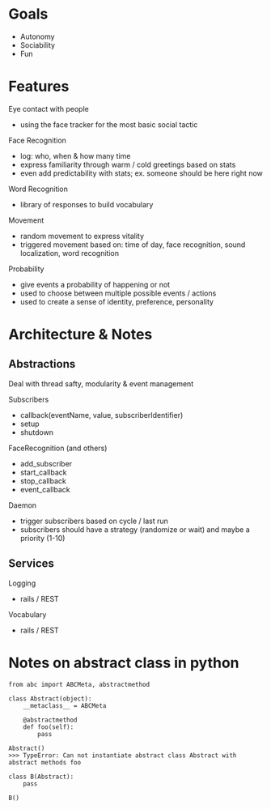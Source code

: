 # Goals

* Autonomy
* Sociability
* Fun

# Features

Eye contact with people

 * using the face tracker for the most basic social tactic

Face Recognition
 * log: who, when & how many time
 * express familiarity through warm / cold greetings based on stats
 * even add predictability with stats; ex. someone should be here right now

Word Recognition
 * library of responses to build vocabulary

Movement
 * random movement to express vitality
 * triggered movement based on: time of day, face recognition, sound localization, word recognition

Probability
 * give events a probability of happening or not
 * used to choose between multiple possible events / actions
 * used to create a sense of identity, preference, personality

# Architecture & Notes

## Abstractions

Deal with thread safty, modularity & event management

Subscribers
 * callback(eventName, value, subscriberIdentifier)
 * setup
 * shutdown

FaceRecognition (and others)
 * add_subscriber
 * start_callback
 * stop_callback
 * event_callback

Daemon
 * trigger subscribers based on cycle / last run
 * subscribers should have a strategy (randomize or wait) and maybe a priority (1-10)

## Services

Logging
 * rails / REST

Vocabulary
 * rails / REST



# Notes on abstract class in python

```
from abc import ABCMeta, abstractmethod

class Abstract(object):
    __metaclass__ = ABCMeta

    @abstractmethod
    def foo(self):
        pass

Abstract()
>>> TypeError: Can not instantiate abstract class Abstract with abstract methods foo

class B(Abstract):
    pass

B()
```